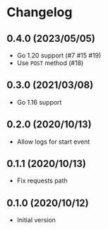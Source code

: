 # Changelog

## 0.4.0 (2023/05/05)

* Go 1.20 support (#7 #15 #19)
* Use `POST` method (#18)

## 0.3.0 (2021/03/08)

* Go 1.16 support

## 0.2.0 (2020/10/13)

* Allow logs for start event

## 0.1.1 (2020/10/13)

* Fix requests path

## 0.1.0 (2020/10/12)

* Initial version
